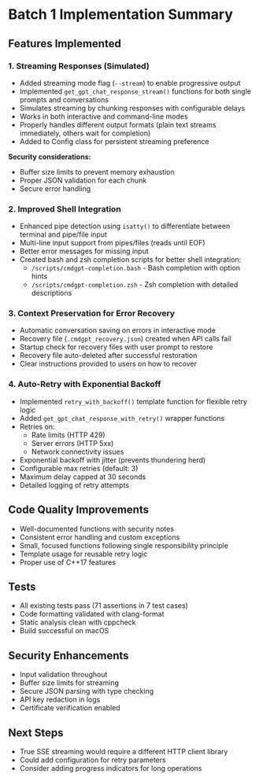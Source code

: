 # Batch 1 Implementation Summary

## Features Implemented

### 1. Streaming Responses (Simulated)
- Added streaming mode flag (`--stream`) to enable progressive output
- Implemented `get_gpt_chat_response_stream()` functions for both single prompts and conversations
- Simulates streaming by chunking responses with configurable delays
- Works in both interactive and command-line modes
- Properly handles different output formats (plain text streams immediately, others wait for completion)
- Added to Config class for persistent streaming preference

**Security considerations:**
- Buffer size limits to prevent memory exhaustion
- Proper JSON validation for each chunk
- Secure error handling

### 2. Improved Shell Integration
- Enhanced pipe detection using `isatty()` to differentiate between terminal and pipe/file input
- Multi-line input support from pipes/files (reads until EOF)
- Better error messages for missing input
- Created bash and zsh completion scripts for better shell integration:
  - `/scripts/cmdgpt-completion.bash` - Bash completion with option hints
  - `/scripts/cmdgpt-completion.zsh` - Zsh completion with detailed descriptions

### 3. Context Preservation for Error Recovery
- Automatic conversation saving on errors in interactive mode
- Recovery file (`.cmdgpt_recovery.json`) created when API calls fail
- Startup check for recovery files with user prompt to restore
- Recovery file auto-deleted after successful restoration
- Clear instructions provided to users on how to recover

### 4. Auto-Retry with Exponential Backoff
- Implemented `retry_with_backoff()` template function for flexible retry logic
- Added `get_gpt_chat_response_with_retry()` wrapper functions
- Retries on:
  - Rate limits (HTTP 429)
  - Server errors (HTTP 5xx)
  - Network connectivity issues
- Exponential backoff with jitter (prevents thundering herd)
- Configurable max retries (default: 3)
- Maximum delay capped at 30 seconds
- Detailed logging of retry attempts

## Code Quality Improvements
- Well-documented functions with security notes
- Consistent error handling and custom exceptions
- Small, focused functions following single responsibility principle
- Template usage for reusable retry logic
- Proper use of C++17 features

## Tests
- All existing tests pass (71 assertions in 7 test cases)
- Code formatting validated with clang-format
- Static analysis clean with cppcheck
- Build successful on macOS

## Security Enhancements
- Input validation throughout
- Buffer size limits for streaming
- Secure JSON parsing with type checking
- API key redaction in logs
- Certificate verification enabled

## Next Steps
- True SSE streaming would require a different HTTP client library
- Could add configuration for retry parameters
- Consider adding progress indicators for long operations